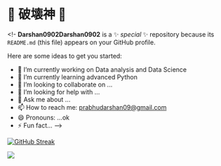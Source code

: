 # 🎴  **破壊神**  🎴 



<!-
**Darshan0902Darshan0902** is a ✨ _special_ ✨ repository because its `README.md` (this file) appears on your GitHub profile.

Here are some ideas to get you started:

- 🔭 I’m currently working on Data analysis and Data Science
- 🌱 I’m currently learning advanced Python
- 👯 I’m looking to collaborate on ...
- 🤔 I’m looking for help with ...
- 💬 Ask me about ...
- 📫 How to reach me: prabhudarshan09@gmail.com
- 😄 Pronouns: ...ok
- ⚡ Fun fact...
-->

[![GitHub Streak](https://streak-stats.demolab.com/?user=Darshan0902&theme=midnight-purple)](https://git.io/streak-stats) 




[![](https://visitcount.itsvg.in/api?id=Darshan0902&label=Profile%20visits%20%3A&color=11&icon=0&pretty=true)](https://visitcount.itsvg.in)



